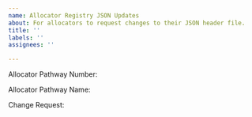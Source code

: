 ```yaml
---
name: Allocator Registry JSON Updates
about: For allocators to request changes to their JSON header file.
title: ''
labels: ''
assignees: ''

---
```


Allocator Pathway Number:

Allocator Pathway Name:

Change Request:
